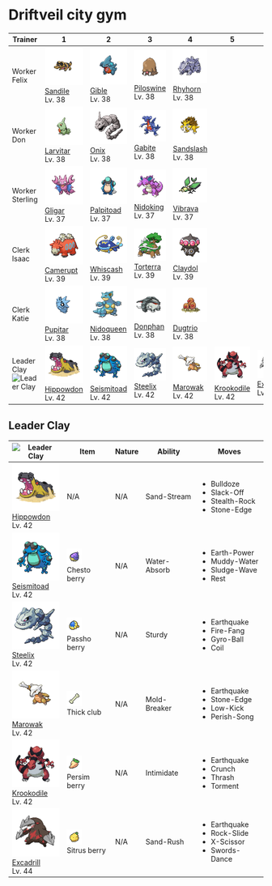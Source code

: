 # Driftveil city gym

| Trainer                                                                                     | 1                                                                                                   | 2                                                                                                     | 3                                                                                                   | 4                                                                                                   | 5                                                                                                     | 6                                                                                                   |
| ------------------------------------------------------------------------------------------- | --------------------------------------------------------------------------------------------------- | ----------------------------------------------------------------------------------------------------- | --------------------------------------------------------------------------------------------------- | --------------------------------------------------------------------------------------------------- | ----------------------------------------------------------------------------------------------------- | --------------------------------------------------------------------------------------------------- |
| Worker Felix                                                                                | ![sandile](../../img/pokemon/551.png) <br/>[Sandile](/blaze-black-wiki/pokemon/551) <br/>Lv. 38     | ![gible](../../img/pokemon/443.png) <br/>[Gible](/blaze-black-wiki/pokemon/443) <br/>Lv. 38           | ![piloswine](../../img/pokemon/221.png) <br/>[Piloswine](/blaze-black-wiki/pokemon/221) <br/>Lv. 38 | ![rhyhorn](../../img/pokemon/111.png) <br/>[Rhyhorn](/blaze-black-wiki/pokemon/111) <br/>Lv. 38     |
| Worker Don                                                                                  | ![larvitar](../../img/pokemon/246.png) <br/>[Larvitar](/blaze-black-wiki/pokemon/246) <br/>Lv. 38   | ![onix](../../img/pokemon/095.png) <br/>[Onix](/blaze-black-wiki/pokemon/095) <br/>Lv. 38             | ![gabite](../../img/pokemon/444.png) <br/>[Gabite](/blaze-black-wiki/pokemon/444) <br/>Lv. 38       | ![sandslash](../../img/pokemon/028.png) <br/>[Sandslash](/blaze-black-wiki/pokemon/028) <br/>Lv. 38 |
| Worker Sterling                                                                             | ![gligar](../../img/pokemon/207.png) <br/>[Gligar](/blaze-black-wiki/pokemon/207) <br/>Lv. 37       | ![palpitoad](../../img/pokemon/536.png) <br/>[Palpitoad](/blaze-black-wiki/pokemon/536) <br/>Lv. 37   | ![nidoking](../../img/pokemon/034.png) <br/>[Nidoking](/blaze-black-wiki/pokemon/034) <br/>Lv. 37   | ![vibrava](../../img/pokemon/329.png) <br/>[Vibrava](/blaze-black-wiki/pokemon/329) <br/>Lv. 37     |
| Clerk Isaac                                                                                 | ![camerupt](../../img/pokemon/323.png) <br/>[Camerupt](/blaze-black-wiki/pokemon/323) <br/>Lv. 39   | ![whiscash](../../img/pokemon/340.png) <br/>[Whiscash](/blaze-black-wiki/pokemon/340) <br/>Lv. 39     | ![torterra](../../img/pokemon/389.png) <br/>[Torterra](/blaze-black-wiki/pokemon/389) <br/>Lv. 39   | ![claydol](../../img/pokemon/344.png) <br/>[Claydol](/blaze-black-wiki/pokemon/344) <br/>Lv. 39     |
| Clerk Katie                                                                                 | ![pupitar](../../img/pokemon/247.png) <br/>[Pupitar](/blaze-black-wiki/pokemon/247) <br/>Lv. 38     | ![nidoqueen](../../img/pokemon/031.png) <br/>[Nidoqueen](/blaze-black-wiki/pokemon/031) <br/>Lv. 38   | ![donphan](../../img/pokemon/232.png) <br/>[Donphan](/blaze-black-wiki/pokemon/232) <br/>Lv. 38     | ![dugtrio](../../img/pokemon/051.png) <br/>[Dugtrio](/blaze-black-wiki/pokemon/051) <br/>Lv. 38     |
| Leader Clay<br/> ![Leader Clay](https://play.pokemonshowdown.com/sprites/trainers/clay.png) | ![hippowdon](../../img/pokemon/450.png) <br/>[Hippowdon](/blaze-black-wiki/pokemon/450) <br/>Lv. 42 | ![seismitoad](../../img/pokemon/537.png) <br/>[Seismitoad](/blaze-black-wiki/pokemon/537) <br/>Lv. 42 | ![steelix](../../img/pokemon/208.png) <br/>[Steelix](/blaze-black-wiki/pokemon/208) <br/>Lv. 42     | ![marowak](../../img/pokemon/105.png) <br/>[Marowak](/blaze-black-wiki/pokemon/105) <br/>Lv. 42     | ![krookodile](../../img/pokemon/553.png) <br/>[Krookodile](/blaze-black-wiki/pokemon/553) <br/>Lv. 42 | ![excadrill](../../img/pokemon/530.png) <br/>[Excadrill](/blaze-black-wiki/pokemon/530) <br/>Lv. 44 |

## Leader Clay

| ![Leader Clay](https://play.pokemonshowdown.com/sprites/trainers/clay.png)                            | Item                                                                 | Nature | Ability      | Moves                                                                                  |
| ----------------------------------------------------------------------------------------------------- | -------------------------------------------------------------------- | ------ | ------------ | -------------------------------------------------------------------------------------- |
| ![hippowdon](../../img/pokemon/450.png) <br/>[Hippowdon](/blaze-black-wiki/pokemon/450) <br/>Lv. 42   | N/A                                                                  | N/A    | Sand-Stream  | <ul><li>Bulldoze</li><li>Slack-Off</li><li>Stealth-Rock</li><li>Stone-Edge</li></ul>   |
| ![seismitoad](../../img/pokemon/537.png) <br/>[Seismitoad](/blaze-black-wiki/pokemon/537) <br/>Lv. 42 | ![chesto-berry](../../img/items/chesto-berry.png) <br/> Chesto berry | N/A    | Water-Absorb | <ul><li>Earth-Power</li><li>Muddy-Water</li><li>Sludge-Wave</li><li>Rest</li></ul>     |
| ![steelix](../../img/pokemon/208.png) <br/>[Steelix](/blaze-black-wiki/pokemon/208) <br/>Lv. 42       | ![passho-berry](../../img/items/passho-berry.png) <br/> Passho berry | N/A    | Sturdy       | <ul><li>Earthquake</li><li>Fire-Fang</li><li>Gyro-Ball</li><li>Coil</li></ul>          |
| ![marowak](../../img/pokemon/105.png) <br/>[Marowak](/blaze-black-wiki/pokemon/105) <br/>Lv. 42       | ![thick-club](../../img/items/thick-club.png) <br/> Thick club       | N/A    | Mold-Breaker | <ul><li>Earthquake</li><li>Stone-Edge</li><li>Low-Kick</li><li>Perish-Song</li></ul>   |
| ![krookodile](../../img/pokemon/553.png) <br/>[Krookodile](/blaze-black-wiki/pokemon/553) <br/>Lv. 42 | ![persim-berry](../../img/items/persim-berry.png) <br/> Persim berry | N/A    | Intimidate   | <ul><li>Earthquake</li><li>Crunch</li><li>Thrash</li><li>Torment</li></ul>             |
| ![excadrill](../../img/pokemon/530.png) <br/>[Excadrill](/blaze-black-wiki/pokemon/530) <br/>Lv. 44   | ![sitrus-berry](../../img/items/sitrus-berry.png) <br/> Sitrus berry | N/A    | Sand-Rush    | <ul><li>Earthquake</li><li>Rock-Slide</li><li>X-Scissor</li><li>Swords-Dance</li></ul> |